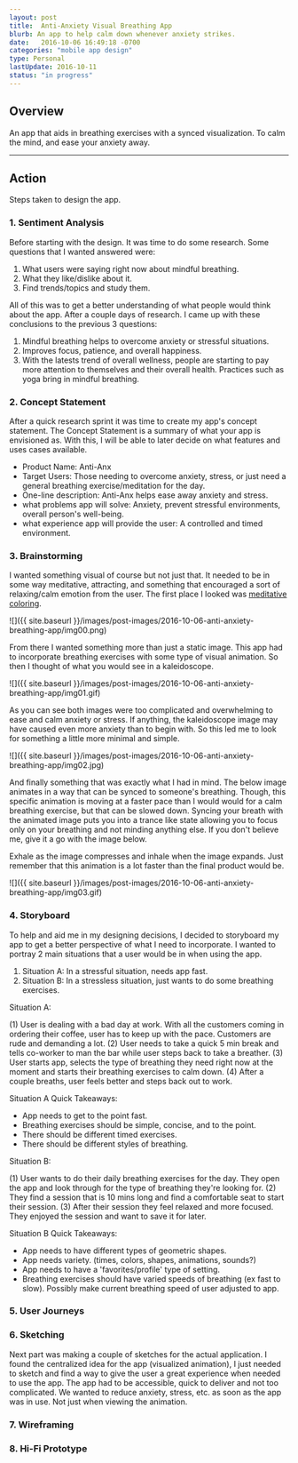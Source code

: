 ```yaml
---
layout: post
title:  Anti-Anxiety Visual Breathing App
blurb: An app to help calm down whenever anxiety strikes.
date:   2016-10-06 16:49:18 -0700
categories: "mobile app design"
type: Personal
lastUpdate: 2016-10-11
status: "in progress"
---
```


## Overview

An app that aids in breathing exercises with a synced visualization. To calm the mind, and ease your anxiety away.

<hr />

## Action

Steps taken to design the app.

### 1. Sentiment Analysis

Before starting with the design. It was time to do some research. Some questions that I wanted answered were:

1. What users were saying right now about mindful breathing.
2. What they like/dislike about it.
3. Find trends/topics and study them.

All of this was to get a better understanding of what people would think about the app. After a couple days of research. I came up with these conclusions to the previous 3 questions:

1. Mindful breathing helps to overcome anxiety or stressful situations.
2. Improves focus, patience, and overall happiness.
3. With the latests trend of overall wellness, people are starting to pay more attention to themselves and their overall health. Practices such as yoga bring in mindful breathing.

### 2. Concept Statement

After a quick research sprint it was time to create my app's concept statement. The Concept Statement is a summary of what your app is envisioned as. With this, I will be able to later decide on what features and uses cases available.

- Product Name: Anti-Anx
- Target Users: Those needing to overcome anxiety, stress, or just need a general breathing exercise/meditation for the day.
- One-line description: Anti-Anx helps ease away anxiety and stress.
- what problems app will solve: Anxiety, prevent stressful environments, overall person's well-being.
- what experience app will provide the user: A controlled and timed environment.

### 3. Brainstorming

I wanted something visual of course but not just that. It needed to be in some way meditative, attracting, and something that encouraged a sort of relaxing/calm emotion from the user. The first place I looked was [meditative coloring](https://mandalacoloringmeditation.com/mandala-coloring/mandala-articles/about-mandala-coloring-healing/).

![]({{ site.baseurl }}/images/post-images/2016-10-06-anti-anxiety-breathing-app/img00.png)

From there I wanted something more than just a static image. This app had to incorporate breathing exercises with some type of visual animation. So then I thought of what you would see in a kaleidoscope.

![]({{ site.baseurl }}/images/post-images/2016-10-06-anti-anxiety-breathing-app/img01.gif)

As you can see both images were too complicated and overwhelming to ease and calm anxiety or stress. If anything, the kaleidoscope image may have caused even more anxiety than to begin with. So this led me to look for something a little more minimal and simple.

![]({{ site.baseurl }}/images/post-images/2016-10-06-anti-anxiety-breathing-app/img02.jpg)

And finally something that was exactly what I had in mind. The below image animates in a way that can be synced to someone's breathing. Though, this specific animation is moving at a faster pace than I would would for a calm breathing exercise, but that can be slowed down. Syncing your breath with the animated image puts you into a trance like state allowing you to focus only on your breathing and not minding anything else. If you don't believe me, give it a go with the image below.

Exhale as the image compresses and inhale when the image expands. Just remember that this animation is a lot faster than the final product would be.

![]({{ site.baseurl }}/images/post-images/2016-10-06-anti-anxiety-breathing-app/img03.gif)

### 4. Storyboard

To help and aid me in my designing decisions, I decided to storyboard my app to get a better perspective of what I need to incorporate. I wanted to portray 2 main situations that a user would be in when using the app.

1. Situation A: In a stressful situation, needs app fast.
2. Situation B: In a stressless situation, just wants to do some breathing exercises.

Situation A:

(1) User is dealing with a bad day at work. With all the customers coming in ordering their coffee, user has to keep up with the pace. Customers are rude and demanding a lot. (2) User needs to take a quick 5 min break and tells co-worker to man the bar while user steps back to take a breather. (3) User starts app, selects the type of breathing they need right now at the moment and starts their breathing exercises to calm down. (4) After a couple breaths, user feels better and steps back out to work.

Situation A Quick Takeaways:

- App needs to get to the point fast.
- Breathing exercises should be simple, concise, and to the point.
- There should be different timed exercises.
- There should be different styles of breathing.

Situation B:

(1) User wants to do their daily breathing exercises for the day. They open the app and look through for the type of breathing they're looking for. (2) They find a session that is 10 mins long and find a comfortable seat to start their session. (3) After their session they feel relaxed and more focused. They enjoyed the session and want to save it for later.

Situation B Quick Takeaways:

- App needs to have different types of geometric shapes.
- App needs variety. (times, colors, shapes, animations, sounds?)
- App needs to have a 'favorites/profile' type of setting.
- Breathing exercises should have varied speeds of breathing (ex fast to slow). Possibly make current breathing speed of user adjusted to app.

### 5. User Journeys

### 6. Sketching

Next part was making a couple of sketches for the actual application. I found the centralized idea for the app (visualized animation), I just needed to sketch and find a way to give the user a great experience when needed to use the app. The app had to be accessible, quick to deliver and not too complicated. We wanted to reduce anxiety, stress, etc. as soon as the app was in use. Not just when viewing the animation.

### 7. Wireframing

### 8. Hi-Fi Prototype

